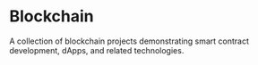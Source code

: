 # Blockchain
A collection of blockchain projects demonstrating smart contract development, dApps, and related technologies.
